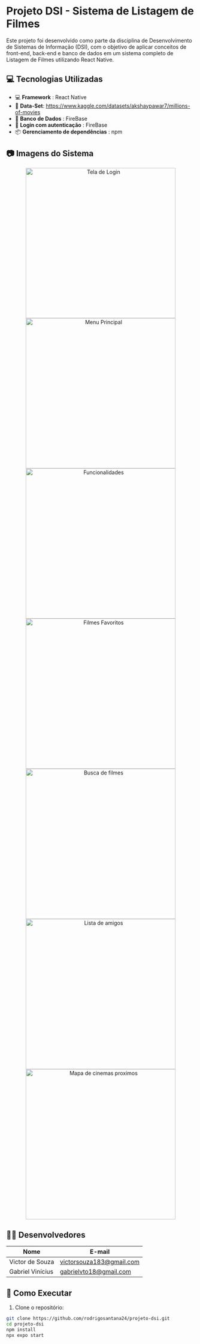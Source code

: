 # Projeto DSI - Sistema de Listagem de Filmes

Este projeto foi desenvolvido como parte da disciplina de Desenvolvimento de Sistemas de Informação (DSI), com o objetivo de aplicar conceitos de front-end, back-end e banco de dados em um sistema completo de Listagem de Filmes utilizando React Native.

## 💻 Tecnologias Utilizadas

- 💻 **Framework** : React Native
- 🧠 **Data-Set**: https://www.kaggle.com/datasets/akshaypawar7/millions-of-movies
- 💾 **Banco de Dados** : FireBase
- 🔐 **Login com autenticação** : FireBase
- 📦 **Gerenciamento de dependências** : npm

## 📷 Imagens do Sistema
<p align="center">
  <img src="images/login.jpg" width="400" alt="Tela de Login"/>
  <img src="images/menu.jpg" width="400" alt="Menu Principal"/>
  <img src="images/menu2.jpg" width="400" alt="Funcionalidades"/>
  <img src="images/favoritos.jpg" width="400" alt="Filmes Favoritos"/>
  <img src="images/buscafilmes.jpg" width="400" alt="Busca de filmes"/>
  <img src="images/listaamigos.jpg" width="400" alt="Lista de amigos"/>
  <img src="images/amapa.jpg" width="400" alt="Mapa de cinemas proximos"/>
</p>

## 👨‍💻 Desenvolvedores

| Nome                | E-mail                     |
|---------------------|-----------------------------|
| Victor de Souza     | victorsouza183@gmail.com   |
| Gabriel Vinícius     | gabrielvto18@gmail.com   |



## 🚀 Como Executar
1. Clone o repositório:
```bash
git clone https://github.com/rodrigosantana24/projeto-dsi.git
cd projeto-dsi
npm install
npx expo start
